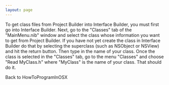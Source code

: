 ```yaml
---
layout: page
---
```


To get class files from Project Builder into Interface Builder, you must first go into Interface Builder.    Next, go to the "Classes" tab of the "MainMenu.nib" window and select the class whose information you want to get from Project Builder.  If you have not yet create the class in Interface Builder do that by selecting the superclass (such as NSObject or NSView) and hit the return button.  Then type in the name of your class.  Once the class is selected in the "Classes" tab, go to the menu "Classes" and choose "Read MyClass.h" where "MyClass" is the name of your class.  That should do it.

Back to HowToProgramInOSX
